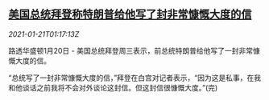 <!--1611192198000-->
[美国总统拜登称特朗普给他写了封非常慷慨大度的信](https://cn.reuters.com/article/biden-trump-0120-wedn-idCNKBS29Q04J)
------

<div><i>2021-01-21T01:17:13Z</i></div><p>路透华盛顿1月20日 - 美国总统拜登周三表示，前总统特朗普给他写了一封非常慷慨大度的信。</p><p>“总统写了一封非常慷慨大度的信，”拜登在白宫对记者表示，“因为这是私事，在我和他谈话之前我将不会对外谈论这封信。但这封信很慷慨大度。”(完)</p>
